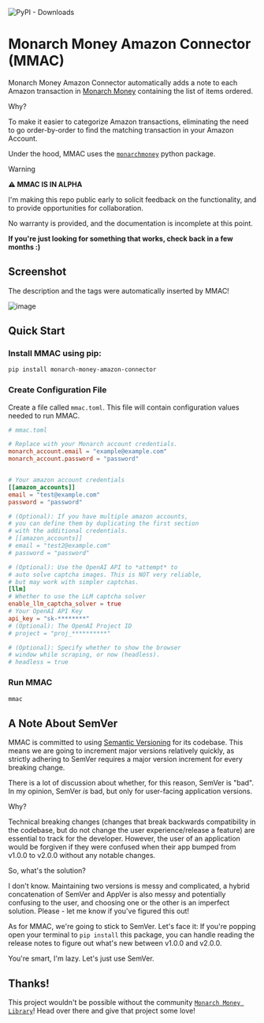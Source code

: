 ![PyPI - Downloads](https://img.shields.io/pypi/dm/monarch-money-amazon-connector)


# Monarch Money Amazon Connector (MMAC)

Monarch Money Amazon Connector automatically adds
a note to each Amazon transaction in [Monarch Money](https://monarchmoney.com) containing
the list of items ordered.

Why?

To make it easier to categorize Amazon transactions, eliminating
the need to go order-by-order to find the matching transaction
in your Amazon Account.

Under the hood, MMAC uses the [`monarchmoney`](https://github.com/hammem/monarchmoney) python package.

> [!Warning]
>
> **⚠️ MMAC IS IN ALPHA**
>
> I'm making this repo public early to solicit feedback on the functionality,
> and to provide opportunities for collaboration.
>
> No warranty is provided, and the documentation is incomplete at this point.
>
> **If you're just looking for something that works, check back in a few months :)**

## Screenshot

The description and the tags were automatically inserted by MMAC!

![image](https://github.com/user-attachments/assets/9efbeccf-d186-4ca4-aef4-6d4915e9afc5)


## Quick Start

### Install MMAC using pip:

```bash
pip install monarch-money-amazon-connector
```

### Create Configuration File

Create a file called `mmac.toml`. This file
will contain configuration values needed to run MMAC.

```toml
# mmac.toml

# Replace with your Monarch account credentials.
monarch_account.email = "example@example.com"
monarch_account.password = "password"


# Your amazon account credentials
[[amazon_accounts]]
email = "test@example.com"
password = "password"

# (Optional): If you have multiple amazon accounts,
# you can define them by duplicating the first section
# with the additional credentials.
# [[amazon_accounts]]
# email = "test2@example.com"
# password = "password"

# (Optional): Use the OpenAI API to *attempt* to
# auto solve captcha images. This is NOT very reliable,
# but may work with simpler captchas.
[llm]
# Whether to use the LLM captcha solver
enable_llm_captcha_solver = true
# Your OpenAI API Key
api_key = "sk-********"
# (Optional): The OpenAI Project ID
# project = "proj_**********"

# (Optional): Specify whether to show the browser
# window while scraping, or now (headless).
# headless = true
```

### Run MMAC

```bash
mmac
```

## A Note About SemVer

MMAC is committed to using [Semantic Versioning](https://semver.org/) for its codebase.
This means we are going to increment major versions relatively quickly, as strictly adhering to SemVer requires
a major version increment for every breaking change.

There is a lot of discussion about whether, for this reason, SemVer is "bad". In my opinion,
SemVer *is* bad, but only for user-facing application versions.

Why?

Technical breaking changes (changes that break backwards compatibility in the codebase, but do not
change the user experience/release a feature) are essential to track for the developer. However,
the user of an application would be forgiven if they were confused when their app bumped from
v1.0.0 to v2.0.0 without any notable changes.

So, what's the solution?

I don't know. Maintaining two versions is messy and complicated, a hybrid concatenation
of SemVer and AppVer is also messy and potentially confusing to the user, and choosing one or
the other is an imperfect solution. Please - let me know if you've figured this out!

As for MMAC, we're going to stick to SemVer. Let's face it: If you're popping open your terminal
to `pip install` this package, you can handle reading the release notes to figure out what's new
between v1.0.0 and v2.0.0.

You're smart, I'm lazy. Let's just use SemVer.

## Thanks!

This project wouldn't be possible without the community [`Monarch Money Library`](https://github.com/hammem/monarchmoney)!
Head over there and give that project some love!

